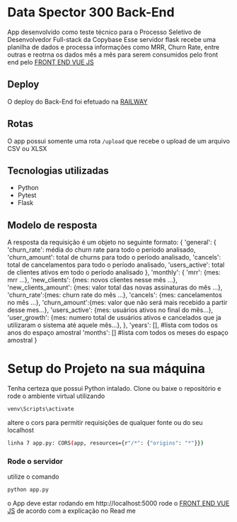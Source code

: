 # Data Spector 300 Back-End
 App desenvolvido como teste técnico para o Processo Seletivo de Desenvolvedor Full-stack da Copybase
 Esse servidor flask recebe uma planilha de dados e processa informações como MRR, Churn Rate, entre outras e reotrna os dados mês a mês para serem consumidos pelo front end pelo [FRONT END VUE JS](https://github.com/mateus-gotardi/data-spector-300-vue)

## Deploy
 O deploy do Back-End foi efetuado na [RAILWAY](https://railway.app/)

## Rotas
 O app possui somente uma rota `/upload` que recebe o upload de um arquivo CSV ou XLSX

## Tecnologias utilizadas
 - Python
 - Pytest
 - Flask

## Modelo de resposta
 A resposta da requisição é um objeto no seguinte formato:
{
        'general': {
            'churn_rate': média do churn rate para todo o período analisado,
            'churn_amount': total de churns para todo o período analisado,
            'cancels': total de cancelamentos para todo o período analisado,
            'users_active': total de clientes ativos em todo o período analisado
        },
        'monthly': {
            'mrr': {mes: mrr ...},
            'new_clients': {mes: novos clientes nesse mês ...},
            'new_clients_amount': {mes: valor total das novas assinaturas do mês ...},
            'churn_rate':{mes: churn rate do mês ...},
            'cancels': {mes: cancelamentos no mês ...},
            'churn_amount':{mes: valor que não será mais recebido a partir desse mes...},
            'users_active': {mes: usuários ativos no final do mês...},
            'user_growth': {mes: numero total de usuários ativos e cancelados que ja utilizaram o sistema até aquele mês...},
        },
        'years': [], #lista com todos os anos do espaço amostral
        'months': [] #lista com todos os meses do espaço amostral
}
  
# Setup do Projeto na sua máquina
 Tenha certeza que possui Python intalado.
 Clone ou baixe o repositório e rode o ambiente virtual utilizando
  
```sh
venv\Scripts\activate
```
altere o cors para permitir requisições de qualquer fonte ou do seu localhost
```sh
linha 7 app.py: CORS(app, resources={r"/*": {"origins": "*"}})
```
### Rode o servidor
utilize o comando
```sh
python app.py
```
o App deve estar rodando em http://localhost:5000
rode o [FRONT END VUE JS](https://github.com/mateus-gotardi/data-spector-300-vue) de acordo com a explicação no Read me
